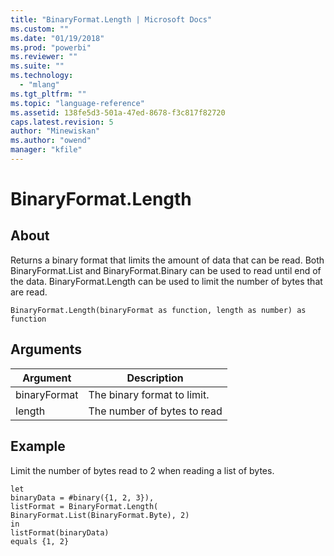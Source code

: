 ```yaml
---
title: "BinaryFormat.Length | Microsoft Docs"
ms.custom: ""
ms.date: "01/19/2018"
ms.prod: "powerbi"
ms.reviewer: ""
ms.suite: ""
ms.technology: 
  - "mlang"
ms.tgt_pltfrm: ""
ms.topic: "language-reference"
ms.assetid: 138fe5d3-501a-47ed-8678-f3c817f82720
caps.latest.revision: 5
author: "Minewiskan"
ms.author: "owend"
manager: "kfile"
---
```

# BinaryFormat.Length

  
## About  
Returns a binary format that limits the amount of data that can be read.  Both BinaryFormat.List and BinaryFormat.Binary can be used to read until end of the data.  BinaryFormat.Length can be used to limit the number of bytes that are read.  
  
```  
BinaryFormat.Length(binaryFormat as function, length as number) as function  
```  
  
## Arguments  
  
|Argument|Description|  
|------------|---------------|  
|binaryFormat|The binary format to limit.|  
|length|The number of bytes to read|  
  
## Example  
Limit the number of bytes read to 2 when reading a list of bytes.  
  
```  
let  
binaryData = #binary({1, 2, 3}),  
listFormat = BinaryFormat.Length(  
BinaryFormat.List(BinaryFormat.Byte), 2)  
in  
listFormat(binaryData)   
equals {1, 2}  
```  
